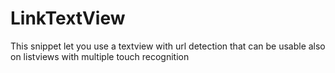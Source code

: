# LinkTextView
This snippet let you use a textview with url detection that can be usable also on listviews with multiple touch recognition